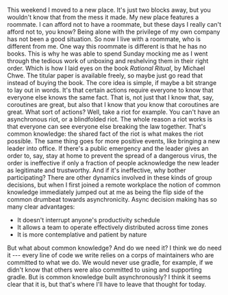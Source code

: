 This weekend I moved to a new place. It's just two blocks away, but you wouldn't know that from the mess it made.
My new place features a roommate. I can afford not to have a roommate, but these days I really can't afford not to, you know? Being alone with the privilege of my own company has not been a good situation.
So now I live with a roommate, who is different from me. One way this roommate is different is that he has no books. This is why he was able to spend Sunday mocking me as I went through the tedious work of unboxing and reshelving them in their right order.
Which is how I laid eyes on the book _Rational Ritual_, by Michael Chwe. The titular paper is available freely, so maybe just go read that instead of buying the book.
The core idea is simple, if maybe a bit strange to lay out in words. It's that certain actions require everyone to know that everyone else knows the same fact. That is, not just that I know that, say, coroutines are great, but also that I know that *you* know that coroutines are great.
What sort of actions? Well, take a riot for example. You can't have an asynchronous riot, or a blindfolded riot. The whole reason a riot works is that everyone can see everyone else breaking the law together. That's common knowledge: the shared fact of the riot is what makes the riot possible.
The same thing goes for more positive events, like bringing a new leader into office. If there's a public emergency and the leader gives an order to, say, stay at home to prevent the spread of a dangerous virus, the order is ineffective if only a fraction of people acknowledge the new leader as legitimate and trustworthy. And if it's ineffective, why bother participating?
There are other dynamics involved in these kinds of group decisions, but when I first joined a remote workplace the notion of common knowledge immediately jumped out at me as being the flip side of the common drumbeat towards asynchronicity. Async decision making has so many clear advantages:

* It doesn't interrupt anyone's productivity schedule
* It allows a team to operate effectively distributed across time zones
* It is more contemplative and patient by nature

But what about common knowledge? And do we need it? I think we do need it --- every line of code we write relies on a corps of maintainers who are committed to what we do. We would never use gradle, for example, if we didn't know that others were also committed to using and supporting gradle.
But is common knowledge built asynchronously? I think it seems clear that it is, but that's where I'll have to leave that thought for today.
